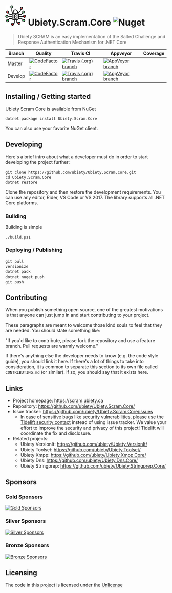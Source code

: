 # ![Logo](https://github.com/ubiety/Ubiety.Scram.Core/raw/develop/images/encryption64.png) Ubiety.Scram.Core ![Nuget](https://img.shields.io/nuget/v/Ubiety.Scram.Core.svg?style=flat-square)

> Ubiety SCRAM is an easy implementation of the Salted Challenge and Response Authentication Mechanism for .NET Core

| Branch  | Quality                                                                                                                                                                                                      | Travis CI                                                                                                                                                       | Appveyor                                                                                                                                                                                       | Coverage |
| ------- | ------------------------------------------------------------------------------------------------------------------------------------------------------------------------------------------------------------ | --------------------------------------------------------------------------------------------------------------------------------------------------------------  | ---------------------------------------------------------------------------------------------------------------------------------------------------------------------------------------------- | --------
| Master  | [![CodeFactor](https://www.codefactor.io/repository/github/ubiety/ubiety.scram.core/badge?style=flat-square)](https://www.codefactor.io/repository/github/ubiety/ubiety.scram.core)                          | [![Travis (.org) branch](https://img.shields.io/travis/ubiety/Ubiety.Scram.Core/master.svg?style=flat-square)](https://travis-ci.org/ubiety/Ubiety.Scram.Core)  | [![AppVeyor branch](https://img.shields.io/appveyor/ci/coder2000/ubiety-scram-core/master.svg?style=flat-square)](https://ci.appveyor.com/project/coder2000/ubiety-scram-core/branch/master)   |         
| Develop | [![CodeFactor](https://www.codefactor.io/repository/github/ubiety/ubiety.scram.core/badge/develop?style=flat-square)](https://www.codefactor.io/repository/github/ubiety/ubiety.scram.core/overview/develop) | [![Travis (.org) branch](https://img.shields.io/travis/ubiety/Ubiety.Scram.Core/develop.svg?style=flat-square)](https://travis-ci.org/ubiety/Ubiety.Scram.Core) | [![AppVeyor branch](https://img.shields.io/appveyor/ci/coder2000/ubiety-scram-core/develop.svg?style=flat-square)](https://ci.appveyor.com/project/coder2000/ubiety-scram-core/branch/develop) |         

## Installing / Getting started

Ubiety Scram Core is available from NuGet

```shell
dotnet package install Ubiety.Scram.Core
```

You can also use your favorite NuGet client.

## Developing

Here's a brief intro about what a developer must do in order to start developing
the project further:

```shell
git clone https://github.com/ubiety/Ubiety.Scram.Core.git
cd Ubiety.Scram.Core
dotnet restore
```

Clone the repository and then restore the development requirements. You can use
any editor, Rider, VS Code or VS 2017. The library supports all .NET Core
platforms.

### Building

Building is simple

```shell
./build.ps1
```

### Deploying / Publishing

```shell
git pull
versionize
dotnet pack
dotnet nuget push
git push
```

## Contributing

When you publish something open source, one of the greatest motivations is that
anyone can just jump in and start contributing to your project.

These paragraphs are meant to welcome those kind souls to feel that they are
needed. You should state something like:

"If you'd like to contribute, please fork the repository and use a feature
branch. Pull requests are warmly welcome."

If there's anything else the developer needs to know (e.g. the code style
guide), you should link it here. If there's a lot of things to take into
consideration, it is common to separate this section to its own file called
`CONTRIBUTING.md` (or similar). If so, you should say that it exists here.

## Links

- Project homepage: <https://scram.ubiety.ca>
- Repository: <https://github.com/ubiety/Ubiety.Scram.Core/>
- Issue tracker: <https://github.com/ubiety/Ubiety.Scram.Core/issues>
  - In case of sensitive bugs like security vulnerabilities, please use the 
    [Tidelift security contact](https://tidelift.com/security) instead of using issue tracker. 
    We value your effort to improve the security and privacy of this project! Tidelift will coordinate the fix and disclosure.
- Related projects:
  - Ubiety VersionIt: <https://github.com/ubiety/Ubiety.VersionIt/>
  - Ubiety Toolset: <https://github.com/ubiety/Ubiety.Toolset/>
  - Ubiety Xmpp: <https://github.com/ubiety/Ubiety.Xmpp.Core/>
  - Ubiety Dns: <https://github.com/ubiety/Ubiety.Dns.Core/>
  - Ubiety Stringprep: <https://github.com/ubiety/Ubiety.Stringprep.Core/>

## Sponsors

### Gold Sponsors

[![Gold Sponsors](https://opencollective.com/ubiety/tiers/gold-sponsor.svg?avatarHeight=36)](https://opencollective.com/ubiety/)

### Silver Sponsors

[![Silver Sponsors](https://opencollective.com/ubiety/tiers/silver-sponsor.svg?avatarHeight=36)](https://opencollective.com/ubiety/)

### Bronze Sponsors

[![Bronze Sponsors](https://opencollective.com/ubiety/tiers/bronze-sponsor.svg?avatarHeight=36)](https://opencollective.com/ubiety/)

## Licensing

The code in this project is licensed under the [Unlicense](https://unlicense.org/)